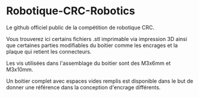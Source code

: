 # Robotique-CRC-Robotics

Le github officiel public de la compétition de robotique CRC.

Vous trouverez ici certains fichiers .stl imprimable via impression 3D ainsi que certaines parties modifiables du boitier comme les encrages et la plaque qui retient les connecteurs.

Les vis utilisées dans l'assemblage du boitier sont des M3x6mm et M3x10mm.

Un boitier complet avec espaces vides remplis est disponible dans le but de donner une référence dans la conception d'encrage différents.

